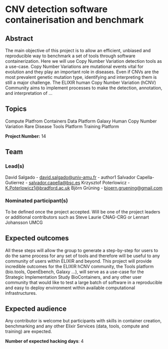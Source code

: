 # CNV detection software containerisation and benchmark

## Abstract

The main objective of this project is to allow an efficient, unbiased and reproducible way to benchmark a set of tools through software containerization. Here we will use Copy Number Variation detection tools as a use-case. Copy Number Variations are mutational events vital for evolution and they play an important role in diseases. Even if CNVs are the most prevalent genetic mutation type, identifying and interpreting them is still a major challenge. The ELIXIR human Copy Number Variation (hCNV) Community aims to implement processes to make the detection, annotation, and interpretation of ...

## Topics

Compute Platfrom
 Containers
 Data Platform
 Galaxy
 Human Copy Number Variation
 Rare Disease
 Tools Platform
 Training Platform

**Project Number:** 14

## Team

### Lead(s)

David Salgado - david.salgado@univ-amu.fr - author1
 Salvador Capella-Gutierrez - salvador.capella@bsc.es
 Krzysztof Poterlowicz - K.Poterlowicz1@bradford.ac.uk
 Björn Grüning - bjoern.gruening@gmail.com

### Nominated participant(s)

To be defined once the project accepted. Will be one of the project leaders or additional contributors such as Steve Laurie CNAG-CRG or Lennart Johansson UMCG

## Expected outcomes

All these steps will allow the group to generate a step-by-step for users to do the same process for any set of tools and therefore will be useful to any community of users within ELIXIR and beyond.
 This project will provide incredible outcomes for the ELIXIR hCNV community, the Tools platform (bio.tools, OpenEbench, Galaxy …), will serve as a use-case for the Strategic Implementation Study BioContainers, and any other user community that would like to test a large batch of software in a reproducible and easy to deploy environment within available computational infrastructures.

## Expected audience

Any contributor is welcome but participants with skills in container creation, benchmarking and any other Elixir Services (data, tools, compute and training) are expected.

**Number of expected hacking days**: 4

